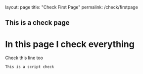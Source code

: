 layout: page
title: "Check First Page"
permalink: /check/firstpage

## This is a check page
# In this page I check everything
Check this line too
```
This is a script check
```
